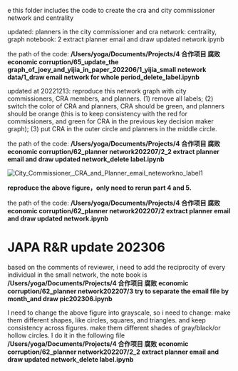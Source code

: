 e this folder includes the code to create the cra and city commissioner network and centrality

updated: planners in the city commissioner and cra network: centrality, graph notebook: 2 extract planner email and draw updated network.ipynb

the path of the code: **/Users/yoga/Documents/Projects/4 合作项目 腐败 economic corruption/65_update_the graph_of_joey_and_yijia_in_paper_202206/1_yijia_small netework data/1_draw email network for whole period_delete_label.ipynb**

updated at 20221213: reproduce this network graph with city commissioners, CRA members, and planners.  (1) remove all labels; (2) switch the color of CRA and planners, CRA should be green, and planners should be orange (this is to keep consistency with the red for commissioners, and green for CRA in the previous key decision maker graph); (3) put CRA in the outer circle and planners in the middle circle.

the path of the code:
**/Users/yoga/Documents/Projects/4 合作项目 腐败 economic corruption/62_planner network202207/2_2 extract planner email and draw updated network_delete label.ipynb**

![City_Commissioner,_CRA_and_Planner_email_neteworkno_label1](https://user-images.githubusercontent.com/58616362/207398174-eed95949-2e02-4bf7-aa1e-3936e6062f55.png)

**reproduce the above figure，only need to rerun part 4 and 5.** 

the path of the code:
**/Users/yoga/Documents/Projects/4 合作项目 腐败 economic corruption/62_planner network202207/2 extract planner email and draw updated network.ipynb**

JAPA R&R update 202306
==

based on the comments of reviewer, i need to add the reciprocity of every individual in the small network, the note book is **/Users/yoga/Documents/Projects/4 合作项目 腐败 economic corruption/62_planner network202207/3 try to separate the email file by month_and draw pic202306.ipynb**

I need to change the above figure into grayscale, so i need to change: make them different shapes, like circles, squares, and triangles. and keep consistency across figures. make them different shades of gray/black/or hollow circles.
I do it in the following file
**/Users/yoga/Documents/Projects/4 合作项目 腐败 economic corruption/62_planner network202207/2_2 extract planner email and draw updated network_delete label.ipynb**






